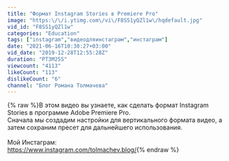 ```yaml
---
title: "Формат Instagram Stories в Premiere Pro"
image: "https:\/\/i.ytimg.com\/vi\/F8SS1yQZl1w\/hqdefault.jpg"
vid_id: "F8SS1yQZl1w"
categories: "Education"
tags: ["instagram","видеодляинстаграм","инстаграм"]
date: "2021-06-16T10:30:27+03:00"
vid_date: "2019-12-28T12:55:28Z"
duration: "PT3M25S"
viewcount: "4113"
likeCount: "113"
dislikeCount: "6"
channel: "Блог Романа Толмачева"
---
```

{% raw %}В этом видео вы узнаете, как сделать формат Instagram Stories в программе Adobe Premiere Pro.<br />Сначала мы создадим настройки для вертикального формата видео, а затем сохраним пресет для дальнейшего использования.<br /><br />Мой Инстаграм:<br /><a rel="nofollow" target="blank" href="https://www.instagram.com/tolmachev.blog/">https://www.instagram.com/tolmachev.blog/</a>{% endraw %}
